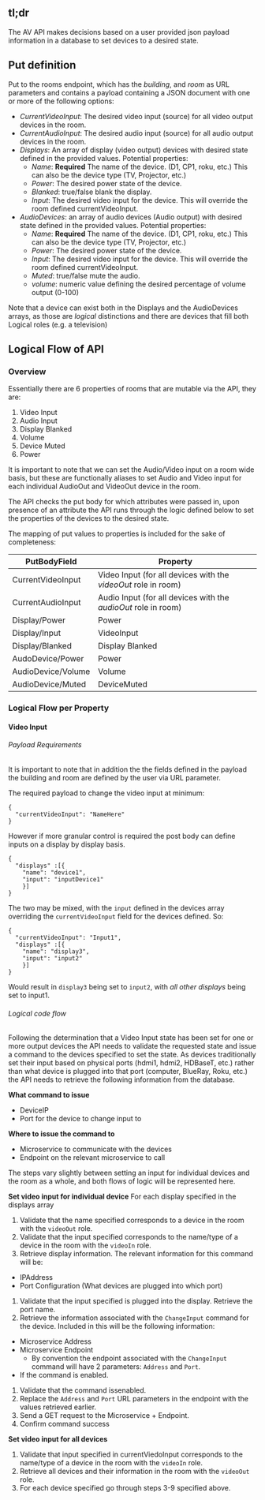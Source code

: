 ## **tl;dr** ##
The AV API makes decisions based on a user provided json payload information in a database to set devices to a desired state.

## Put definition ##

Put to the rooms endpoint, which has the *building*, and *room* as URL parameters
and contains a payload containing a JSON document with one or more of the following
options:
  * *CurrentVideoInput*: The desired video input (source) for all video output devices
  in the room.
  * *CurrentAudioInput*: The desired  audio input (source) for all audio output devices
  in the room.
  * *Displays*: An array of display (video output) devices with desired state defined in the provided values. Potential properties:
    * *Name*: **Required** The name of the device. (D1, CP1, roku, etc.) This can
    also be the device type (TV, Projector, etc.)
    * *Power*: The desired power state of the device.
    * *Blanked*: true/false blank the display.
    * *Input*: The desired video input for the device. This will override the room
    defined currentVideoInput.
  * *AudioDevices*: an array of audio devices (Audio output) with desired state defined in the provided values. Potential properties:
    * *Name*: **Required** The name of the device. (D1, CP1, roku, etc.) This can
    also be the device type (TV, Projector, etc.)
    * *Power*: The desired power state of the device.
    * *Input*: The desired video input for the device. This will override the room
    defined currentVideoInput.
    * *Muted*: true/false mute the audio.
    * *volume*: numeric value defining the desired percentage of volume output (0-100)


  Note that a device can exist both in the Displays and the AudioDevices arrays,
  as those are *logical* distinctions and there are devices that fill both Logical
  roles (e.g. a television)

## Logical Flow of API ##

### Overview ###
 Essentially there are 6 properties of rooms that are mutable via the API, they are:

1. Video Input
1. Audio Input
1. Display Blanked
1. Volume
1. Device Muted
1. Power

It is important to note that we can set the Audio/Video input on a room wide basis, but these are functionally aliases to set Audio and Video input for each
individual AudioOut and VideoOut device in the room.

The API checks the put body for which attributes were passed in, upon presence of an attribute the API runs through the logic defined below to set the properties of the devices to the desired state.

The mapping of put values to properties is included for the sake of completeness:

|PutBodyField|Property|
|---|---|
|CurrentVideoInput  |  Video Input (for all devices with the *videoOut* role in room)|
|CurrentAudioInput  |  Audio Input (for all devices with the *audioOut* role in room)|
|Display/Power      |  Power|
|Display/Input      |  VideoInput|
|Display/Blanked    |  Display Blanked|
|AudoDevice/Power   |  Power|
|AudioDevice/Volume |  Volume|
|AudioDevice/Muted  |  DeviceMuted |


### Logical Flow per Property ###

#### Video Input ####

###### Payload Requirements ######
It is important to note that in addition the the fields defined in the payload the building and room are defined by the user via URL parameter.

The required payload to change the video input at minimum:

```
{
  "currentVideoInput": "NameHere"
}
```

However if more granular control is required the post body can define inputs
on a display by display basis.

```
{
  "displays" :[{
    "name": "device1",
    "input": "inputDevice1"
    }]
}
```

The two may be mixed, with the `input` defined in the devices array overriding the `currentVideoInput` field for the devices defined. So:

```
{
  "currentVideoInput": "Input1",
  "displays" :[{
    "name": "display3",
    "input": "input2"
    }]
}
```

Would result in `display3` being set to `input2`, with *all other displays* being set to input1.

###### Logical code flow ######

Following the determination that a Video Input state has been set for one or more output devices the API needs to validate the requested state and issue a command to the devices specified to set the state. As devices traditionally set their input based on physical ports (hdmi1, hdmi2, HDBaseT, etc.) rather than what device is plugged into that port (computer, BlueRay, Roku, etc.) the API needs to retrieve the following information from the database.

**What command to issue**
* DeviceIP
* Port for the device to change input to

**Where to issue the command to**
* Microservice to communicate with the devices
* Endpoint on the relevant microservice to call

The steps vary slightly between setting an input for individual devices and the room as a whole, and both flows of logic will be represented here.

**Set video input for individual device**
For each display specified in the displays array
1. Validate that the name specified corresponds to a device in the room with the `videoOut` role.
1. Validate that the input specified corresponds to the name/type of a device in the room with the `videoIn` role.
1. Retrieve display information. The relevant information for this command will be:
  * IPAddress
  * Port Configuration (What devices are plugged into which port)
1. Validate that the input specified is plugged into the display. Retrieve the port name.  
1. Retrieve the information associated with the `ChangeInput` command for the device. Included in this will be the following information:
  * Microservice Address
  * Microservice Endpoint
    * By convention the endpoint associated with the `ChangeInput` command will have 2 parameters: `Address` and `Port`.
  * If the command is enabled.
1. Validate that the command issenabled.  
1. Replace the `Address` and `Port` URL parameters in the endpoint with the values retrieved earlier.
1. Send a GET request to the Microservice + Endpoint.
1. Confirm command success

**Set video input for all devices**
1. Validate that input specified in currentViedoInput corresponds to the name/type of a device in the room with the `videoIn` role.
1. Retrieve all devices and their information in the room with the `videoOut` role.
1. For each device specified go through steps 3-9 specified above.
